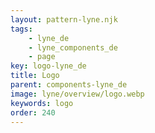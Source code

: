 ```yaml
---
layout: pattern-lyne.njk
tags: 
    - lyne_de
    - lyne_components_de
    - page
key: logo-lyne_de
title: Logo
parent: components-lyne_de
image: lyne/overview/logo.webp
keywords: logo
order: 240
---
```

